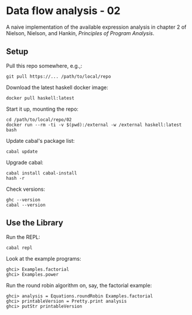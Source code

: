 # Data flow analysis - 02

A naive implementation of the available expression analysis in chapter 2 of Nielson, Nielson, and Hankin, _Principles of Program Analysis_.


## Setup

Pull this repo somewhere, e.g.,:

    git pull https://... /path/to/local/repo

Download the latest haskell docker image:

    docker pull haskell:latest

Start it up, mounting the repo:

    cd /path/to/local/repo/02
    docker run --rm -ti -v $(pwd):/external -w /external haskell:latest bash

Update cabal's package list:

    cabal update

Upgrade cabal:

    cabal install cabal-install
    hash -r

Check versions:

    ghc --version
    cabal --version


## Use the Library

Run the REPL:

    cabal repl

Look at the example programs:

    ghci> Examples.factorial
    ghci> Examples.power

Run the round robin algorithm on, say, the factorial example:

    ghci> analysis = Equations.roundRobin Examples.factorial
    ghci> printableVersion = Pretty.print analysis
    ghci> putStr printableVersion

